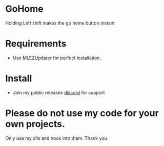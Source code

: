 # GoHome
Holding Left shift makes the go home button instant

# Requirements
- Use [MLEZUpdater](https://github.com/l-404-l/MLEZUpdater) for perfect Installation.

# Install
- Join my public releases [discord](https://discord.gg/PMmbwc2) for support

# Please do not use my code for your own projects.
Only use my dlls and hook into them. Thank you.
